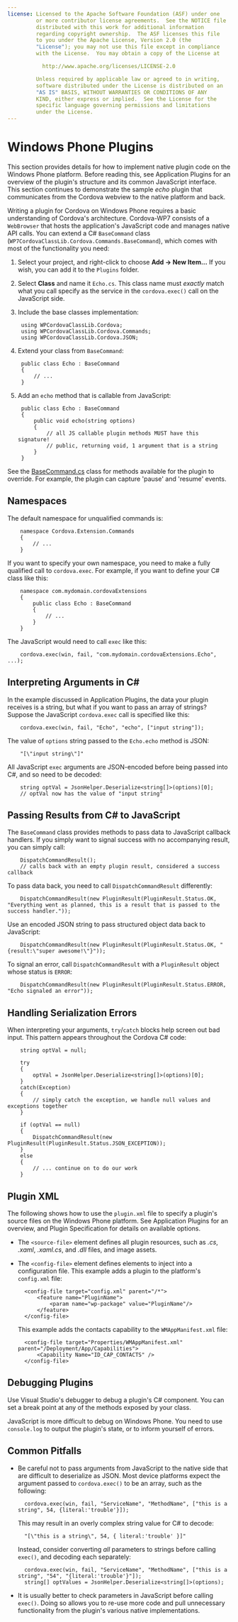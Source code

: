```yaml
---
license: Licensed to the Apache Software Foundation (ASF) under one
         or more contributor license agreements.  See the NOTICE file
         distributed with this work for additional information
         regarding copyright ownership.  The ASF licenses this file
         to you under the Apache License, Version 2.0 (the
         "License"); you may not use this file except in compliance
         with the License.  You may obtain a copy of the License at

           http://www.apache.org/licenses/LICENSE-2.0

         Unless required by applicable law or agreed to in writing,
         software distributed under the License is distributed on an
         "AS IS" BASIS, WITHOUT WARRANTIES OR CONDITIONS OF ANY
         KIND, either express or implied.  See the License for the
         specific language governing permissions and limitations
         under the License.
---
```


# Windows Phone Plugins

This section provides details for how to implement native plugin code
on the Windows Phone platform. Before reading this, see Application
Plugins for an overview of the plugin's structure and its common
JavaScript interface. This section continues to demonstrate the sample
_echo_ plugin that communicates from the Cordova webview to the native
platform and back.

Writing a plugin for Cordova on Windows Phone requires a basic
understanding of Cordova's architecture. Cordova-WP7 consists of a
`WebBrowser` that hosts the application's JavaScript code and manages
native API calls. You can extend a C# `BaseCommand` class
(`WP7CordovaClassLib.Cordova.Commands.BaseCommand`), which comes with
most of the functionality you need:

1. Select your project, and right-click to choose __Add &rarr; New
   Item...__ If you wish, you can add it to the `Plugins` folder.

2. Select __Class__ and name it `Echo.cs`.  This class name must
   _exactly_ match what you call specify as the service in the
   `cordova.exec()` call on the JavaScript side.

3. Include the base classes implementation:

        using WPCordovaClassLib.Cordova;
        using WPCordovaClassLib.Cordova.Commands;
        using WPCordovaClassLib.Cordova.JSON;

4. Extend your class from `BaseCommand`:

        public class Echo : BaseCommand
        {
            // ...
        }

5. Add an `echo` method that is callable from JavaScript:

        public class Echo : BaseCommand
        {
            public void echo(string options)
            {
                // all JS callable plugin methods MUST have this signature!
                // public, returning void, 1 argument that is a string
            }
        }

See the
[BaseCommand.cs](https://github.com/apache/cordova-wp7/blob/master/templates/standalone/cordovalib/Commands/BaseCommand.cs)
class for methods available for the plugin to override.  For example,
the plugin can capture 'pause' and 'resume' events.

## Namespaces

The default namespace for unqualified commands is:

        namespace Cordova.Extension.Commands
        {
            // ...
        }

If you want to specify your own namespace, you need to make a fully
qualified call to `cordova.exec`. For example, if you want to define
your C# class like this:

        namespace com.mydomain.cordovaExtensions
        {
            public class Echo : BaseCommand
            {
                // ...
            }
        }

The JavaScript would need to call `exec` like this:

        cordova.exec(win, fail, "com.mydomain.cordovaExtensions.Echo", ...);

## Interpreting Arguments in C#

In the example discussed in Application Plugins, the data your plugin
receives is a string, but what if you want to pass an array of
strings?  Suppose the JavaScript `cordova.exec` call is specified like
this:

        cordova.exec(win, fail, "Echo", "echo", ["input string"]);

The value of `options` string passed to the `Echo.echo` method is
JSON:

        "[\"input string\"]"

All JavaScript `exec` arguments are JSON-encoded before being passed
into C#, and so need to be decoded:

        string optVal = JsonHelper.Deserialize<string[]>(options)[0];
        // optVal now has the value of "input string"

## Passing Results from C# to JavaScript

The `BaseCommand` class provides methods to pass data to JavaScript
callback handlers.  If you simply want to signal success with no
accompanying result, you can simply call:

        DispatchCommandResult();
        // calls back with an empty plugin result, considered a success callback

To pass data back, you need to call `DispatchCommandResult`
differently:

        DispatchCommandResult(new PluginResult(PluginResult.Status.OK, "Everything went as planned, this is a result that is passed to the success handler."));

Use an encoded JSON string to pass structured object data back to
JavaScript:

        DispatchCommandResult(new PluginResult(PluginResult.Status.OK, "{result:\"super awesome!\"}"));

To signal an error, call `DispatchCommandResult` with a `PluginResult`
object whose status is `ERROR`:

        DispatchCommandResult(new PluginResult(PluginResult.Status.ERROR, "Echo signaled an error"));

## Handling Serialization Errors

When interpreting your arguments, `try`/`catch` blocks help screen out
bad input. This pattern appears throughout the Cordova C# code:

        string optVal = null;

        try
        {
            optVal = JsonHelper.Deserialize<string[]>(options)[0];
        }
        catch(Exception)
        {
            // simply catch the exception, we handle null values and exceptions together
        }

        if (optVal == null)
        {
            DispatchCommandResult(new PluginResult(PluginResult.Status.JSON_EXCEPTION));
        }
        else
        {
            // ... continue on to do our work
        }

## Plugin XML

The following shows how to use the `plugin.xml` file to specify a
plugin's source files on the Windows Phone platform.  See Application
Plugins for an overview, and Plugin Specification for details on
available options.

- The `<source-file>` element defines all plugin resources, such
  as _.cs_, _.xaml_, _.xaml.cs_, and _.dll_ files, and image assets.

- The `<config-file>` element defines elements to inject into a
  configuration file. This example adds a plugin to the platform's
  `config.xml` file:

        <config-file target="config.xml" parent="/*">
            <feature name="PluginName">
                <param name="wp-package" value="PluginName"/>
            </feature>
        </config-file>

  This example adds the contacts capability to the `WMAppManifest.xml`
  file:

        <config-file target="Properties/WMAppManifest.xml" parent="/Deployment/App/Capabilities">
            <Capability Name="ID_CAP_CONTACTS" />
        </config-file>

## Debugging Plugins

Use Visual Studio's debugger to debug a plugin's C# component. You can
set a break point at any of the methods exposed by your class.

JavaScript is more difficult to debug on Windows Phone. You need to
use `console.log` to output the plugin's state, or to inform
yourself of errors.

## Common Pitfalls

- Be careful not to pass arguments from JavaScript to the native side
  that are difficult to deserialize as JSON. Most device platforms
  expect the argument passed to `cordova.exec()` to be an array, such
  as the following:

        cordova.exec(win, fail, "ServiceName", "MethodName", ["this is a string", 54, {literal:'trouble'}]);

  This may result in an overly complex string value for C# to decode:

        "[\"this is a string\", 54, { literal:'trouble' }]"

  Instead, consider converting _all_ parameters to strings before
  calling `exec()`, and decoding each separately:

        cordova.exec(win, fail, "ServiceName", "MethodName", ["this is a string", "54", "{literal:'trouble'}"]);
        string[] optValues = JsonHelper.Deserialize<string[]>(options);

- It is usually better to check parameters in JavaScript before
  calling `exec()`. Doing so allows you to re-use more code and pull
  unnecessary functionality from the plugin's various native
  implementations.
